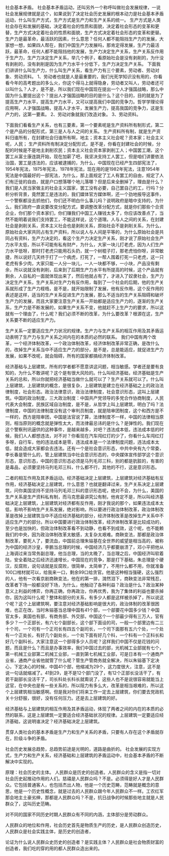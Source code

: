 
社会基本矛盾。
社会基本矛盾运动，还叫另外一个称呼叫做社会发展规律，一说社会发展规律就是这个，如果说到了决定社会历史发展的根本动力是社会基本矛盾运动，什么叫生产方式，生产方式是生产力和生产关系的统一。
生产方式是人类社会存在和发展的基础，决定着社会的性质和面貌，决定着社会形态的变革和更替，生产方式决定着社会的性质和面貌，生产方式决定着社会形态的变革和更替。生产力是最革命，最活跃的因素，什么意思？任何人都不能阻挡生产力的发展，大家想一想，如果四人帮在，我们中国生产力发展吗，那肯定得发展，生产力最活跃，最革命，任何人都不能阻挡他的发展，生产力决定生产关系，生产关系反作用于生产力，生产力决定生产关系，举几个例子，看原始社会是没有剥削的，为什没有剥削的，没有剥削是因为生产力水平十分低下，生产力决定生产关系。
下面我们讲讲什么叫生产力，什么叫生产关系，看生产力有三个要素，劳动者、劳动对象、劳动资料。
1、劳动者也就是人是最重要的，我们光死学知识没有用的，你看看今年的高考题出的多么火，你这个得马上就得隐身，劳动者又叫人，劳动者还可以叫什么？人才，是不是，所以我们现在中国现在提出一个人才强国战略，那么中国为什么要提出这个？提出人才强国战略的目的是什么？这个目的，目的就是为了提高生产力水平，提高生产力水平，又可以提高我们中国的竞争力。哲学学理论得应用啊，人才强国战略，提高人才水平，发展生产力，提高我国的竞争力，这是生产力的，这第一要素。
2、劳动对象就我们改造对象。
3、劳动资料。

下面我们看看生产关系，也有三要素，第一个要素呢是生产资料所有制形式，第二个是产品的分配形式，第三是人与人之间的关系。
生产资料所有制，就是生产资料归谁所有，在封建社会归谁所有啊，地主；资本主义社会呢？资本家；社会主义呢，人民；
生产资料所有制决定分配形式，是不是，你看在封建社会的时候，分配的时候是不是地主剥削农民；资本主义社会资本家剥削工人；中国罢工潮，这个罢工从富士康连跳开始，现在加薪了吧，我坚决支持工人罢工，但是咱们讲要依法治国，罢工是违法的，应该被逮捕的，为什么，中国现在已经产生四部宪法了，1954年宪法，1975年宪法，1978年宪法，现在用的是1982年宪法，注意1954年宪法是中国最好的一部宪法，为什么，那上面规定了工人有罢工的自由，规定了人们有迁徙的自由，就是户口想落哪个地儿落哪？但是后来全删掉了，理由是什么？我们是人民当家做主的社会主义国家，罢工没有必要，自己罢自己的工，行吗？分析分析背景，竟然罢工是违法的，我们媒体官方媒体啊，还一个劲地报导这事件，一个警察都没去抓他们，你们还不明白什么事儿吗？说明政府是暗中支持的，为什么，我们政府一直说要改变分配方式，要调整改革分配方式，就是你们那些个合资企业，你们那个资本家们，你们赚我们中国工人赚钱太多了，你应该改善点了，当然不能明着说我们支持罢工，不能这样说，这个道理。人与人之间的关系，在封建社会是剥削关系，资本主义社会也是剥削关系，原始社会不是剥削关系，为什么，原始社会大家共同占有生产资料，所以说人与人间是平等的，为什么原始社会是共同占有资料，生产力决定的，看这个生产力决定生产关系，刚才说了原始社会生产力水平太低，所以不可能有私有财产，为什么，大家一块儿打老虎，因为人们生产力水平低呀，那时打老虎只能用石头扔，就一个树棍子打，那老虎怕你呀，非常敏捷，所以说好几天终于打了一个病虎，打死了，一帮人围着打死一只老虎，这一只老虎有多少肉，大家只能一人分一块儿，一人一块都不够，一小块，产品没有剩余，所以说就没有剥削，后来到了后期生产力水平有所提高的时候，这个产品就有剩余，人自私的一面就体现出来了，然后他就占有了，才进入了奴隶社会，生产力决定生产关系，生产关系对生产力有反作用，每到了一个社会的后期，他的生产关系就形成了生产力桎梏，是不是，就开始限制了发展，他有反作用，这个反作用的表述是这样，适当的生产关系促进生产力发展，那么不适当的生产关系阻碍和破坏生产力的发展，而且大家要注意生产关系一开始都是适应生产力的，逐渐的生产关系，生产力是不断发展的，如果生产关系不变，他就赶不上生产力的要求，所以这就有一个理由了，什么呢？我们必须不断的改革，为什么要改革？根源在这，生产关系要不断的适应生产力。

生产关系一定要适应生产力状况的规律。生产力与生产关系的相互作用及其矛盾运动表明了生产力与生产关系之间内在的本质的必然的联系。  我们中国有两个改革，一个经济体制改革，一个政治体制改革，经济体制改革非常正确，是改什么的，改掉生产关系当中不适应生产力的部分，是不是，总是能适应，就促进生产力发展，如果不改呢，就会阻碍，所有的国家都搞经济体制改革。

经济基础与上层建筑，所有的学者都不愿意讲这问题，相当敏感。学者还是要有良知的，为什么不敢讲呢？这个是有很大风险的。什么叫经济基础，经济基础是生产关系的总和，所以你就把经济基础当做什么就可以了？生产关系就可以了。什么叫上层建筑，上层建筑的概念，是很复杂，上层建筑是建立在经济基础之上的政治法律制度，社会形态。政治法律意识，政治法律制度，社会意识形态，这叫上层建筑。中国的政治制度，三大政治制度：中国共产党领导的多党合作协商制度，人民代表大会制度，民族区域自治制度，是不是，从哲学上叫上层建筑，明白了吗？法律制度，中国的法律制度没有这个审判员制度，就是陪审团制度，这个和西方是不一样的，西方是陪审团，中国是法官说了算，法律制度不一样，中国的法律相当原则，相当原则的概念就是弹性太大，而法律最忌讳的是什么？是弹性的。我们现在这个警察刑讯逼供的这种事件，是越来越多，对吧？违法成本低，违法成本低的时候，我们人人都想违法，对不对？你看现在汽车闯红灯的少了，你看什么车闯红灯多呀，自行车，他的违法成本是零，违法成本是一个法律制度问题，违法成本太低，就会造成大家都会去违法。还有一个是社会意识形态，中共中央有九个常委，李长春是管什么的，管上层建筑当中社会意识形态的，中央媒体宣传部学这个意识形态，意识形态，中国的意识形态必须是马列毛邓三科，别的都是肮脏的，有害的是毒品，必须要坚持马列毛邓三科，什么都不行，其他的不行，这是意识形态。

二者的相互作用及其矛盾运动。经济基础决定上层建筑，上层建筑对经济基础有反作用，经济基础决定上层建筑，什么意思？也就是翻译过来，生产关系决定上层建筑，问你美国坚持不坚持马列毛邓三科的意识形态呢，绝对不会，为什么，美国的生产关系是生产资料私有制，而马克思最讲究公有制，他肯定不是，所以叫经济基础决定上层建筑，上层建筑对经济都有反作用，刚才我说的那个，如果违法成本太低，影响不影响生产关系发展，绝对影响，所以要进行政治体制改革，政治体制改革是改掉上层建筑当中不适应经济基础的部分，经济体制改革是改掉生产关系中不适应生产力的部分。所以中国要进行政治体制改革，经济体制改革是比较成功的，至少也是加快的，但政治体制改革看不到动静，也看不到成效，这个呢，也不能赖我们的中央，因为政治体制改革太敏感，太复杂太艰难。商鞅变法，那都是政治体制改革，要死人了，要流血，中国前总理朱镕基在全世界的威望是相当高的，被称为中国的经济沙皇，李鹏当总理的时候，中国经济几乎都要崩溃了，邓小平把他从上海调过来当常务副总理，他当总理，当的太晚了，当总理之后，中国经济叫软着陆，安全着陆之后经济迅速增长，中国现在的竞争，那是打下基础，朱总理是个硬汉，反腐败，说句话就是反腐败，很简单，太简单了，不用什么都不用，你就准备100口棺材就可以，给我来一口，剩余99口给贪官。他是这种相当强硬，这么强烈的人，他有一次看京剧商鞅变法，他在的第一排，潸然泪下，商鞅变法非常残忍，改革者下场一般都没好下场，为什么，他触动了各种利益？政治是什么？政治某种意义上利益的博弈，你再正确，你再政治，你再优秀，我为了集体的利益也要杀掉你，因为这叫什么呢？整体和部分的关系，有多少人都是这样被杀掉了，所以说这个呢？这个上层建筑啊，要注意对经济基础影响是很大的，政治体制的改革很困难，也正在改，当时朱镕基当总理中国有41个部，一个部要花中国多少钱？中国官太多，美国也有部，有商务部、外交部，中国这个一个部最少得有三万人，官有多少？一个正部长，有六七个副部长，这个部下面设的司，一般一个部里边有二三十个司，一个司有一个正司长有四五个副司长，一个司下面那有五六个处，一个处有一个正处长，有好几个副处长，一个处下面有好几个科，一个科有一个正科长和好几个副科长。大家注意这一个部得多少人员呢？这样我们中国不仅是花钱的问题，而且是什么？而且是办事效率，我们中国过去的部，光机械工业部就有七个，第一机械工业部第二机械工业部，一直到第七机械工业部，可是日本有一个通商产业省，通商产业省他就管了什么呢？管生产管商务就全解决，所以朱镕基下定决心，下定决心的时候，中国41个部，他缩减为29个，这力度很大，注意，这不是说一句话就缩减了。41到29，是不是12个部门没了，有12个正部长没活干了，有若干副部长没活干了，司长科处长科长就甭说了，这些人也不是说很容易就能当上这官，在中央也是有一些关系的，所以阻力有多么大，改革是相当艰难的，所以这个上层建筑相当敏感啊。但是我对你们将来工作一定去上层建筑，你们要去党政机关十分舒服，很好，没有任何压力。还是去上层建筑的好。

经济基础与上层建筑的相互作用及其矛盾运动，体现了两者之间的内在的本质的必然的联系，这是上层建筑一定要适合经济基础状况的规律。上层建筑一定要适应经济基础，这说明谁决定？经济基础决定上层建筑。

贯穿人类社会的基本矛盾是生产力和生产关系的矛盾，只要有人存在这个矛盾就存在，阶级斗争的矛盾。

社会历史发展总趋势，总趋势前途是光明的，道路是曲折的。
社会发展的实现方式，生产力和生产关系，经济基础和上层建筑的矛盾运动中，社会基本矛盾的不断解决中实现的。

原理：社会历史的主体。
人民群众是历史的创造者。人民群众的含义是指一切对社会历史起推动作用的人们。慈禧是人民群众吗？不是。必须得是好人才是人民群众。它包括普通客人，也包括杰出人物，他是一个历史范畴，范畴就是概念的意思，他是一个历史性概念，就是过去的人民群众跟今年人民群众不一样。工农红军那会地主土豪劣绅，那都是人民群众吗？不是，抗日战争的时候那些地主就是人民群众了，这叫历史范畴。

对不同的国家不同历史时期人民群众有不同的内涵，主体部分是劳动群众。

人民群众的地位和作用，社会历史首先是物质生产的历史，是人民群众创造历史，人民群众是社会实践主体，是历史的创造者，

论证为什么说人民群众史历史的创造者？是实践主体？人民群众是社会物质财富的创造者，我们吃的穿的用的都人民群众造出来的。